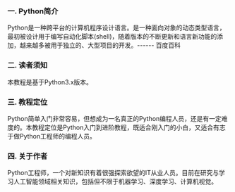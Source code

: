 ### 一. Python简介
Python是一种跨平台的计算机程序设计语言。是一种面向对象的动态类型语言，最初被设计用于编写自动化脚本(shell)，随着版本的不断更新和语言新功能的添加，越来越多被用于独立的、大型项目的开发。------ 百度百科
### 二. 读者须知
本教程是基于Python3.x版本。
### 三. 教程定位
Python简单入门非常容易，但想成为一名真正的Python编程人员，还是有一定难度的。本教程定位是Python入门到进阶教程，既适合刚入门的小白，又适合有志于做Python工程师的编程人员。
### 四. 关于作者 
Python工程师，一个对新知识有着很强探索欲望的IT从业人员。目前在研究与学习人工智能领域相关知识，包括但不限于机器学习、深度学习、计算机视觉。
